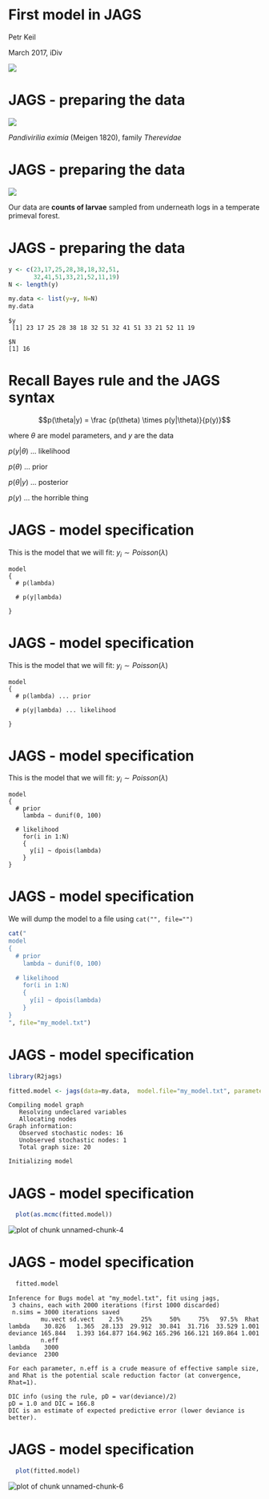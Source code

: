 First model in JAGS
========================================================
Petr Keil

March 2017, iDiv

![](Thomas_Bayes.png)



JAGS - preparing the data
========================================================
![](thereva.png)

*Pandivirilia eximia* (Meigen 1820), family *Therevidae*

JAGS - preparing the data
========================================================
![](trunk.png)

Our data are **counts of larvae** sampled from underneath 
logs in a temperate primeval forest.

JAGS - preparing the data
========================================================

```r
y <- c(23,17,25,28,38,18,32,51,
       32,41,51,33,21,52,11,19)
N <- length(y)

my.data <- list(y=y, N=N)
my.data
```

```
$y
 [1] 23 17 25 28 38 18 32 51 32 41 51 33 21 52 11 19

$N
[1] 16
```

Recall Bayes rule and the JAGS syntax
========================================================
 
$$p(\theta|y) = \frac {p(\theta) \times p(y|\theta)}{p(y)}$$

where $\theta$ are model parameters, and $y$ are the data

$p(y|\theta)$ ... likelihood

$p(\theta)$ ... prior

$p(\theta|y)$ ... posterior

$p(y)$ ... the horrible thing


JAGS - model specification
========================================================
This is the model that we will fit:
$y_i \sim Poisson(\lambda)$

```
model
{
  # p(lambda) 
  
  # p(y|lambda)
  
}
```

JAGS - model specification
========================================================
This is the model that we will fit:
$y_i \sim Poisson(\lambda)$

```
model
{
  # p(lambda) ... prior
  
  # p(y|lambda) ... likelihood
  
}
```

JAGS - model specification
========================================================
This is the model that we will fit:
$y_i \sim Poisson(\lambda)$

```
model
{
  # prior
    lambda ~ dunif(0, 100)

  # likelihood
    for(i in 1:N)
    {
      y[i] ~ dpois(lambda)    
    }
}
```

JAGS - model specification
========================================================
We will dump the model to a file using ```cat("", file="")```


```r
cat("
model
{
  # prior
    lambda ~ dunif(0, 100)

  # likelihood
    for(i in 1:N)
    {
      y[i] ~ dpois(lambda)    
    }
}
", file="my_model.txt")
```

JAGS - model specification
========================================================

```r
library(R2jags)

fitted.model <- jags(data=my.data,  model.file="my_model.txt", parameters.to.save="lambda", n.chains=3, n.iter=2000, n.burnin=1000)
```

```
Compiling model graph
   Resolving undeclared variables
   Allocating nodes
Graph information:
   Observed stochastic nodes: 16
   Unobserved stochastic nodes: 1
   Total graph size: 20

Initializing model
```

JAGS - model specification
========================================================

```r
  plot(as.mcmc(fitted.model))
```

![plot of chunk unnamed-chunk-4](simplest_JAGS-figure/unnamed-chunk-4-1.png)

JAGS - model specification
========================================================

```r
  fitted.model
```

```
Inference for Bugs model at "my_model.txt", fit using jags,
 3 chains, each with 2000 iterations (first 1000 discarded)
 n.sims = 3000 iterations saved
         mu.vect sd.vect    2.5%     25%     50%     75%   97.5%  Rhat
lambda    30.826   1.365  28.133  29.912  30.841  31.716  33.529 1.001
deviance 165.844   1.393 164.877 164.962 165.296 166.121 169.864 1.001
         n.eff
lambda    3000
deviance  2300

For each parameter, n.eff is a crude measure of effective sample size,
and Rhat is the potential scale reduction factor (at convergence, Rhat=1).

DIC info (using the rule, pD = var(deviance)/2)
pD = 1.0 and DIC = 166.8
DIC is an estimate of expected predictive error (lower deviance is better).
```

JAGS - model specification
========================================================

```r
  plot(fitted.model)
```

![plot of chunk unnamed-chunk-6](simplest_JAGS-figure/unnamed-chunk-6-1.png)


